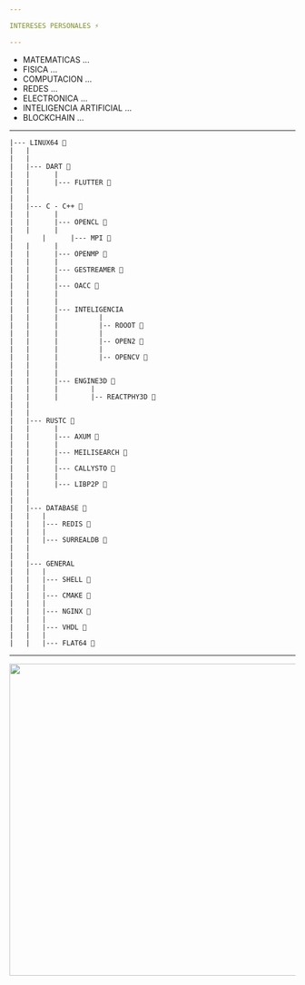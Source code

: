 ```yaml
---

INTERESES PERSONALES ⚡

---
```


- MATEMATICAS ...
- FISICA ...
- COMPUTACION ...
- REDES ...
- ELECTRONICA ...
- INTELIGENCIA ARTIFICIAL ...
- BLOCKCHAIN ...

---

	|--- LINUX64 🌱
	|	|
	|	|
	|	|--- DART 🌱
	|	|      |
	|	|      |--- FLUTTER 🌱
	|	|
	|	|
	|	|--- C - C++ 🌱
	|	|      |
	|	|      |--- OPENCL 🌱
	|	|      |
	|       |      |--- MPI 🌱
	|	|      |
	|	|      |--- OPENMP 🌱
	|	|      |
	|	|      |--- GESTREAMER 🌱
	|	|      |
	|	|      |--- OACC 🌱
	|	|      |
	|	|      |
	|	|      |--- INTELIGENCIA
	|	|      |          |
	|	|      |          |-- ROOOT 🌱
	|	|      |          |
	|	|      |          |-- OPEN2 🌱
	|	|      |          |
	|	|      |          |-- OPENCV 🌱
	|	|      |
	|	|      |
	|	|      |--- ENGINE3D 🌱
	|	|      |        |
	|	|      |        |-- REACTPHY3D 🌱
	|	|
	|	|
	|	|--- RUSTC 🌱
	|	|      |
	|	|      |--- AXUM 🌱
	|	|      |
	|	|      |--- MEILISEARCH 🌱
	|	|      |
	|	|      |--- CALLYSTO 🌱
	|	|      |
	|	|      |--- LIBP2P 🌱
	|	|
	|	|
	|	|--- DATABASE 🌱
	|	|	|
	|	|	|--- REDIS 🌱
	|	|	|
	|	|	|--- SURREALDB 🌱
	|	|
	|	|
	|	|--- GENERAL
	|	|	|
	|	|	|--- SHELL 🌱
	|	|	|
	|	|	|--- CMAKE 🌱
	|	|	|
	|	|	|--- NGINX 🌱
	|	|	|
	|	|	|--- VHDL 🌱
	|	|	|
	|	|	|--- FLAT64 🌱

---
<img src="https://upload.wikimedia.org/wikipedia/commons/thumb/e/e9/Julia-Menge.png/1920px-Julia-Menge.png" width="1100" height="550" >
